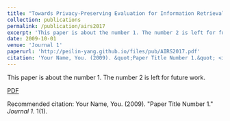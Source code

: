 ```yaml
---
title: "Towards Privacy-Preserving Evaluation for Information Retrieval Models over Industry Data Sets"
collection: publications
permalink: /publication/airs2017
excerpt: 'This paper is about the number 1. The number 2 is left for future work.'
date: 2009-10-01
venue: 'Journal 1'
paperurl: 'http://peilin-yang.github.io/files/pub/AIRS2017.pdf'
citation: 'Your Name, You. (2009). &quot;Paper Title Number 1.&quot; <i>Journal 1</i>. 1(1).'
---
```

This paper is about the number 1. The number 2 is left for future work.

[PDF](http://peilin-yang.github.io/files/pub/AIRS2017.pdf)

Recommended citation: Your Name, You. (2009). "Paper Title Number 1." <i>Journal 1</i>. 1(1).